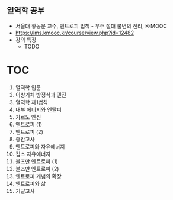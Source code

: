 ## 열역학 공부
- 서울대 황농문 교수, 엔트로피 법칙 - 우주 절대 불변의 진리, K-MOOC
- https://lms.kmooc.kr/course/view.php?id=12482
- 강의 특징
  - TODO


# TOC
1. 열역학 입문
2. 이상기체 방정식과 엔진
3. 열역학 제1법칙
4. 내부 에너지와 엔탈피
5. 카르노 엔진
6. 엔트로피 (1)
7. 엔트로피 (2)
8. 중간고사
9. 엔트로피와 자유에너지
10. 깁스 자유에너지
11. 볼츠만 엔트로피 (1)
12. 볼츠만 엔트로피 (2)
13. 엔트로피 개념의 확장
14. 엔트로피와 삶
15. 기말고사








